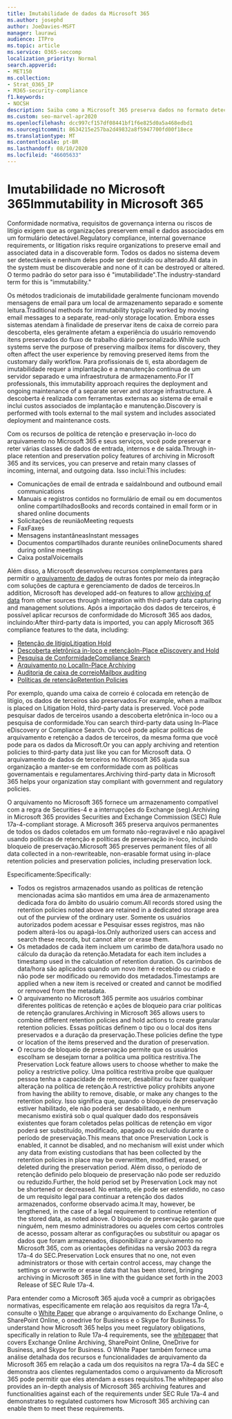```yaml
---
title: Imutabilidade de dados da Microsoft 365
ms.author: josephd
author: JoeDavies-MSFT
manager: laurawi
audience: ITPro
ms.topic: article
ms.service: O365-seccomp
localization_priority: Normal
search.appverid:
- MET150
ms.collection:
- Strat_O365_IP
- M365-security-compliance
f1.keywords:
- NOCSH
description: Saiba como a Microsoft 365 preserva dados no formato detectável para lidar com conformidade normativa, requisitos de governança interna e riscos de litígio.
ms.custom: seo-marvel-apr2020
ms.openlocfilehash: dcc997cf157df08441bf1f6e825d0a5a468edbd1
ms.sourcegitcommit: 8634215e257ba2d49832a8f5947700fd00f18ece
ms.translationtype: MT
ms.contentlocale: pt-BR
ms.lasthandoff: 08/10/2020
ms.locfileid: "46605633"
---
```

# <a name="immutability-in-microsoft-365"></a><span data-ttu-id="40b97-103">Imutabilidade no Microsoft 365</span><span class="sxs-lookup"><span data-stu-id="40b97-103">Immutability in Microsoft 365</span></span>

<span data-ttu-id="40b97-104">Conformidade normativa, requisitos de governança interna ou riscos de litígio exigem que as organizações preservem email e dados associados em um formulário detectável.</span><span class="sxs-lookup"><span data-stu-id="40b97-104">Regulatory compliance, internal governance requirements, or litigation risks require organizations to preserve email and associated data in a discoverable form.</span></span> <span data-ttu-id="40b97-105">Todos os dados no sistema devem ser detectáveis e nenhum deles pode ser destruído ou alterado.</span><span class="sxs-lookup"><span data-stu-id="40b97-105">All data in the system must be discoverable and none of it can be destroyed or altered.</span></span> <span data-ttu-id="40b97-106">O termo padrão do setor para isso é "imutabilidade".</span><span class="sxs-lookup"><span data-stu-id="40b97-106">The industry-standard term for this is "immutability."</span></span>

<span data-ttu-id="40b97-107">Os métodos tradicionais de imutabilidade geralmente funcionam movendo mensagens de email para um local de armazenamento separado e somente leitura.</span><span class="sxs-lookup"><span data-stu-id="40b97-107">Traditional methods for immutability typically worked by moving email messages to a separate, read-only storage location.</span></span> <span data-ttu-id="40b97-108">Embora esses sistemas atendam à finalidade de preservar itens de caixa de correio para descoberta, eles geralmente afetam a experiência do usuário removendo itens preservados do fluxo de trabalho diário personalizado.</span><span class="sxs-lookup"><span data-stu-id="40b97-108">While such systems serve the purpose of preserving mailbox items for discovery, they often affect the user experience by removing preserved items from the customary daily workflow.</span></span> <span data-ttu-id="40b97-109">Para profissionais de ti, esta abordagem de imutabilidade requer a implantação e a manutenção contínua de um servidor separado e uma infraestrutura de armazenamento.</span><span class="sxs-lookup"><span data-stu-id="40b97-109">For IT professionals, this immutability approach requires the deployment and ongoing maintenance of a separate server and storage infrastructure.</span></span> <span data-ttu-id="40b97-110">A descoberta é realizada com ferramentas externas ao sistema de email e inclui custos associados de implantação e manutenção.</span><span class="sxs-lookup"><span data-stu-id="40b97-110">Discovery is performed with tools external to the mail system and includes associated deployment and maintenance costs.</span></span>

<span data-ttu-id="40b97-111">Com os recursos de política de retenção e preservação in-loco do arquivamento no Microsoft 365 e seus serviços, você pode preservar e reter várias classes de dados de entrada, internos e de saída.</span><span class="sxs-lookup"><span data-stu-id="40b97-111">Through in-place retention and preservation policy features of archiving in Microsoft 365 and its services, you can preserve and retain many classes of incoming, internal, and outgoing data.</span></span> <span data-ttu-id="40b97-112">Isso inclui:</span><span class="sxs-lookup"><span data-stu-id="40b97-112">This includes:</span></span>

- <span data-ttu-id="40b97-113">Comunicações de email de entrada e saída</span><span class="sxs-lookup"><span data-stu-id="40b97-113">Inbound and outbound email communications</span></span>
- <span data-ttu-id="40b97-114">Manuais e registros contidos no formulário de email ou em documentos online compartilhados</span><span class="sxs-lookup"><span data-stu-id="40b97-114">Books and records contained in email form or in shared online documents</span></span>
- <span data-ttu-id="40b97-115">Solicitações de reunião</span><span class="sxs-lookup"><span data-stu-id="40b97-115">Meeting requests</span></span>
- <span data-ttu-id="40b97-116">Fax</span><span class="sxs-lookup"><span data-stu-id="40b97-116">Faxes</span></span>
- <span data-ttu-id="40b97-117">Mensagens instantâneas</span><span class="sxs-lookup"><span data-stu-id="40b97-117">Instant messages</span></span>
- <span data-ttu-id="40b97-118">Documentos compartilhados durante reuniões online</span><span class="sxs-lookup"><span data-stu-id="40b97-118">Documents shared during online meetings</span></span>
- <span data-ttu-id="40b97-119">Caixa postal</span><span class="sxs-lookup"><span data-stu-id="40b97-119">Voicemails</span></span>

<span data-ttu-id="40b97-120">Além disso, a Microsoft desenvolveu recursos complementares para permitir o [arquivamento de dados](https://support.office.com/article/Archiving-third-party-data-in-Office-365-0ce338d5-3666-4a18-86ab-c6910ff408cc) de outras fontes por meio da integração com soluções de captura e gerenciamento de dados de terceiros.</span><span class="sxs-lookup"><span data-stu-id="40b97-120">In addition, Microsoft has developed add-on features to allow [archiving of data](https://support.office.com/article/Archiving-third-party-data-in-Office-365-0ce338d5-3666-4a18-86ab-c6910ff408cc) from other sources through integration with third-party data capturing and management solutions.</span></span> <span data-ttu-id="40b97-121">Após a importação dos dados de terceiros, é possível aplicar recursos de conformidade do Microsoft 365 aos dados, incluindo:</span><span class="sxs-lookup"><span data-stu-id="40b97-121">After third-party data is imported, you can apply Microsoft 365 compliance features to the data, including:</span></span>

- [<span data-ttu-id="40b97-122">Retenção de litígio</span><span class="sxs-lookup"><span data-stu-id="40b97-122">Litigation Hold</span></span>](https://docs.microsoft.com/microsoft-365/compliance/create-a-litigation-hold)
- [<span data-ttu-id="40b97-123">Descoberta eletrônica in-loco e retenção</span><span class="sxs-lookup"><span data-stu-id="40b97-123">In-Place eDiscovery and Hold</span></span>](https://docs.microsoft.com/microsoft-365/compliance/manage-legal-investigations)
- [<span data-ttu-id="40b97-124">Pesquisa de Conformidade</span><span class="sxs-lookup"><span data-stu-id="40b97-124">Compliance Search</span></span>](https://docs.microsoft.com/microsoft-365/compliance/search-for-content)
- [<span data-ttu-id="40b97-125">Arquivamento no Local</span><span class="sxs-lookup"><span data-stu-id="40b97-125">In-Place Archiving</span></span>](https://docs.microsoft.com/microsoft-365/compliance/enable-archive-mailboxes)
- [<span data-ttu-id="40b97-126">Auditoria de caixa de correio</span><span class="sxs-lookup"><span data-stu-id="40b97-126">Mailbox auditing</span></span>](https://docs.microsoft.com/microsoft-365/compliance/enable-mailbox-auditing)
- [<span data-ttu-id="40b97-127">Políticas de retenção</span><span class="sxs-lookup"><span data-stu-id="40b97-127">Retention Policies</span></span>](https://docs.microsoft.com/microsoft-365/compliance/retention-policies)

<span data-ttu-id="40b97-128">Por exemplo, quando uma caixa de correio é colocada em retenção de litígio, os dados de terceiros são preservados.</span><span class="sxs-lookup"><span data-stu-id="40b97-128">For example, when a mailbox is placed on Litigation Hold, third-party data is preserved.</span></span> <span data-ttu-id="40b97-129">Você pode pesquisar dados de terceiros usando a descoberta eletrônica in-loco ou a pesquisa de conformidade.</span><span class="sxs-lookup"><span data-stu-id="40b97-129">You can search third-party data using In-Place eDiscovery or Compliance Search.</span></span> <span data-ttu-id="40b97-130">Ou você pode aplicar políticas de arquivamento e retenção a dados de terceiros, da mesma forma que você pode para os dados da Microsoft.</span><span class="sxs-lookup"><span data-stu-id="40b97-130">Or you can apply archiving and retention policies to third-party data just like you can for Microsoft data.</span></span> <span data-ttu-id="40b97-131">O arquivamento de dados de terceiros no Microsoft 365 ajuda sua organização a manter-se em conformidade com as políticas governamentais e regulamentares.</span><span class="sxs-lookup"><span data-stu-id="40b97-131">Archiving third-party data in Microsoft 365 helps your organization stay compliant with government and regulatory policies.</span></span>

<span data-ttu-id="40b97-132">O arquivamento no Microsoft 365 fornece um armazenamento compatível com a regra de Securities-4 e a interrupções do Exchange (seg).</span><span class="sxs-lookup"><span data-stu-id="40b97-132">Archiving in Microsoft 365 provides Securities and Exchange Commission (SEC) Rule 17a-4-compliant storage.</span></span> <span data-ttu-id="40b97-133">A Microsoft 365 preserva arquivos permanentes de todos os dados coletados em um formato não-regravável e não apagável usando políticas de retenção e políticas de preservação in-loco, incluindo bloqueio de preservação.</span><span class="sxs-lookup"><span data-stu-id="40b97-133">Microsoft 365 preserves permanent files of all data collected in a non-rewriteable, non-erasable format using in-place retention policies and preservation policies, including preservation lock.</span></span>

<span data-ttu-id="40b97-134">Especificamente:</span><span class="sxs-lookup"><span data-stu-id="40b97-134">Specifically:</span></span>

- <span data-ttu-id="40b97-135">Todos os registros armazenados usando as políticas de retenção mencionadas acima são mantidos em uma área de armazenamento dedicada fora do âmbito do usuário comum.</span><span class="sxs-lookup"><span data-stu-id="40b97-135">All records stored using the retention policies noted above are retained in a dedicated storage area out of the purview of the ordinary user.</span></span> <span data-ttu-id="40b97-136">Somente os usuários autorizados podem acessar e Pesquisar esses registros, mas não podem alterá-los ou apagá-los.</span><span class="sxs-lookup"><span data-stu-id="40b97-136">Only authorized users can access and search these records, but cannot alter or erase them.</span></span>
- <span data-ttu-id="40b97-137">Os metadados de cada item incluem um carimbo de data/hora usado no cálculo da duração da retenção.</span><span class="sxs-lookup"><span data-stu-id="40b97-137">Metadata for each item includes a timestamp used in the calculation of retention duration.</span></span> <span data-ttu-id="40b97-138">Os carimbos de data/hora são aplicados quando um novo item é recebido ou criado e não pode ser modificado ou removido dos metadados.</span><span class="sxs-lookup"><span data-stu-id="40b97-138">Timestamps are applied when a new item is received or created and cannot be modified or removed from the metadata.</span></span>
- <span data-ttu-id="40b97-139">O arquivamento no Microsoft 365 permite aos usuários combinar diferentes políticas de retenção e ações de bloqueio para criar políticas de retenção granulares.</span><span class="sxs-lookup"><span data-stu-id="40b97-139">Archiving in Microsoft 365 allows users to combine different retention policies and hold actions to create granular retention policies.</span></span> <span data-ttu-id="40b97-140">Essas políticas definem o tipo ou o local dos itens preservados e a duração da preservação.</span><span class="sxs-lookup"><span data-stu-id="40b97-140">These policies define the type or location of the items preserved and the duration of preservation.</span></span>
- <span data-ttu-id="40b97-141">O recurso de bloqueio de preservação permite que os usuários escolham se desejam tornar a política uma política restritiva.</span><span class="sxs-lookup"><span data-stu-id="40b97-141">The Preservation Lock feature allows users to choose whether to make the policy a restrictive policy.</span></span> <span data-ttu-id="40b97-142">Uma política restritiva proíbe que qualquer pessoa tenha a capacidade de remover, desabilitar ou fazer qualquer alteração na política de retenção.</span><span class="sxs-lookup"><span data-stu-id="40b97-142">A restrictive policy prohibits anyone from having the ability to remove, disable, or make any changes to the retention policy.</span></span> <span data-ttu-id="40b97-143">Isso significa que, quando o bloqueio de preservação estiver habilitado, ele não poderá ser desabilitado, e nenhum mecanismo existirá sob o qual qualquer dado dos responsáveis existentes que foram coletados pelas políticas de retenção em vigor poderá ser substituído, modificado, apagado ou excluído durante o período de preservação.</span><span class="sxs-lookup"><span data-stu-id="40b97-143">This means that once Preservation Lock is enabled, it cannot be disabled, and no mechanism will exist under which any data from existing custodians that has been collected by the retention policies in place may be overwritten, modified, erased, or deleted during the preservation period.</span></span> <span data-ttu-id="40b97-144">Além disso, o período de retenção definido pelo bloqueio de preservação não pode ser reduzido ou reduzido.</span><span class="sxs-lookup"><span data-stu-id="40b97-144">Further, the hold period set by Preservation Lock may not be shortened or decreased.</span></span> <span data-ttu-id="40b97-145">No entanto, ele pode ser estendido, no caso de um requisito legal para continuar a retenção dos dados armazenados, conforme observado acima.</span><span class="sxs-lookup"><span data-stu-id="40b97-145">It may, however, be lengthened, in the case of a legal requirement to continue retention of the stored data, as noted above.</span></span> <span data-ttu-id="40b97-146">O bloqueio de preservação garante que ninguém, nem mesmo administradores ou aqueles com certos controles de acesso, possam alterar as configurações ou substituir ou apagar os dados que foram armazenados, disponibilizar o arquivamento no Microsoft 365, com as orientações definidas na versão 2003 da regra 17a-4 do SEC.</span><span class="sxs-lookup"><span data-stu-id="40b97-146">Preservation Lock ensures that no one, not even administrators or those with certain control access, may change the settings or overwrite or erase data that has been stored, bringing archiving in Microsoft 365 in line with the guidance set forth in the 2003 Release of SEC Rule 17a-4.</span></span>

<span data-ttu-id="40b97-147">Para entender como a Microsoft 365 ajuda você a cumprir as obrigações normativas, especificamente em relação aos requisitos da regra 17a-4, consulte o [White Paper](https://www.microsoft.com/microsoft-365/blog/wp-content/uploads/2015/11/Microsoft-EOA-White-Paper.pdf) que abrange o arquivamento do Exchange Online, o SharePoint Online, o onedrive for Business e o Skype for Business.</span><span class="sxs-lookup"><span data-stu-id="40b97-147">To understand how Microsoft 365 helps you meet regulatory obligations, specifically in relation to Rule 17a-4 requirements, see the [whitepaper](https://www.microsoft.com/microsoft-365/blog/wp-content/uploads/2015/11/Microsoft-EOA-White-Paper.pdf) that covers Exchange Online Archiving, SharePoint Online, OneDrive for Business, and Skype for Business.</span></span> <span data-ttu-id="40b97-148">O White Paper também fornece uma análise detalhada dos recursos e funcionalidades de arquivamento da Microsoft 365 em relação a cada um dos requisitos na regra 17a-4 da SEC e demonstra aos clientes regulamentados como o arquivamento da Microsoft 365 pode permitir que eles atendam a esses requisitos.</span><span class="sxs-lookup"><span data-stu-id="40b97-148">The whitepaper also provides an in-depth analysis of Microsoft 365 archiving features and functionalities against each of the requirements under SEC Rule 17a-4 and demonstrates to regulated customers how Microsoft 365 archiving can enable them to meet these requirements.</span></span>
